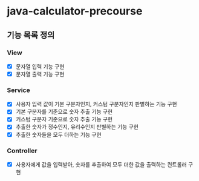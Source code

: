 # java-calculator-precourse

## 기능 목록 정의

### View
- [x] 문자열 입력 기능 구현
- [x] 문자열 출력 기능 구현
### Service
- [x] 사용자 입력 값이 기본 구분자인지, 커스텀 구분자인지 판별하는 기능 구현
- [x] 기본 구분자를 기준으로 숫자 추출 기능 구현
- [x] 커스텀 구분자 기준으로 숫자 추출 기능 구현
- [x] 추출한 숫자가 정수인지, 유리수인지 판별하는 기능 구현
- [x] 추출한 숫자들을 모두 더하는 기능 구현
### Controller
- [x] 사용자에게 값을 입력받아, 숫자를 추출하여 모두 더한 값을 출력하는 컨트롤러 구현